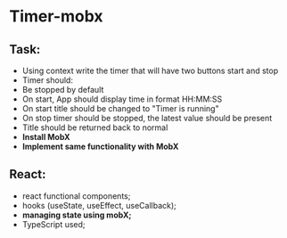# Timer-mobx

## Task:

- Using context write the timer that will have two buttons start and stop
- Timer should:
- Be stopped by default
- On start, App should display time in format HH:MM:SS
- On start title should be changed to "Timer is running"
- On stop timer should be stopped, the latest value should be present
- Title should be returned back to normal
- **Install MobX**
- **Implement same functionality with MobX**
## React:
- react functional components;
- hooks (useState, useEffect, useCallback);
- **managing state using mobX;**
- TypeScript used;

